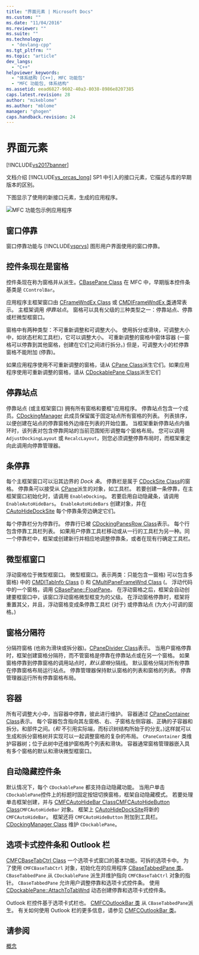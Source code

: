 ```yaml
---
title: "界面元素 | Microsoft Docs"
ms.custom: ""
ms.date: "11/04/2016"
ms.reviewer: ""
ms.suite: ""
ms.technology: 
  - "devlang-cpp"
ms.tgt_pltfrm: ""
ms.topic: "article"
dev_langs: 
  - "C++"
helpviewer_keywords: 
  - "体系结构 [C++], MFC 功能包"
  - "MFC 功能包, 体系结构"
ms.assetid: eead6827-9602-40a3-8038-8986e8207385
caps.latest.revision: 28
author: "mikeblome"
ms.author: "mblome"
manager: "ghogen"
caps.handback.revision: 24
---
```

# 界面元素
[!INCLUDE[vs2017banner](../assembler/inline/includes/vs2017banner.md)]

文档介绍 [!INCLUDE[vs_orcas_long](../atl/reference/includes/vs_orcas_long_md.md)] SP1 中引入的接口元素，它描述与库的早期版本的区别。  
  
 下图显示了使用的新接口元素，生成的应用程序。  
  
 ![MFC 功能包示例应用程序](../mfc/media/mfc_featurepack.png "MFC\_FeaturePack")  
  
## 窗口停靠  
 窗口停靠功能与 [!INCLUDE[vsprvs](../assembler/masm/includes/vsprvs_md.md)] 图形用户界面使用的窗口停靠。  
  
## 控件条现在是窗格  
 控件条现在称为窗格并从派生。[CBasePane Class](../mfc/reference/cbasepane-class.md) 在 MFC 中，早期版本控件条基类是 `CControlBar`。  
  
 应用程序主框架窗口由 [CFrameWndEx Class](../mfc/reference/cframewndex-class.md) 或 [CMDIFrameWndEx 类](../mfc/reference/cmdiframewndex-class.md)通常表示。  主框架调用 *停靠站点*。  窗格可以具有父级的三种类型之一：停靠站点、停靠或栏微型框窗口。  
  
 窗格中有两种类型：不可重新调整和可调整大小。  使用拆分或滑块，可调整大小中，如状态栏和工具栏\)，它可以调整大小。  可重新调整的窗格中窗体容器 \(一窗格可以停靠到其他窗格，创建在它们之间进行拆分。\)  但是，可调整大小的栏停靠窗格不能附加 \(停靠\)。  
  
 如果应用程序使用不可重新调整的窗格，请从 [CPane Class](../mfc/reference/cpane-class.md)派生它们。如果应用程序使用可重新调整的窗格，请从 [CDockablePane Class](../mfc/reference/cdockablepane-class.md)派生它们  
  
## 停靠站点  
 停靠站点 \(或主框架窗口\) 拥有所有窗格和要框"应用程序。  停靠站点包含一个成员。[CDockingManager](../mfc/reference/cdockingmanager-class.md) 此成员保留属于固定站点所有窗格的列表。  列表排序，以便创建在站点的停靠窗格外边缘在列表的开始位置。  当框架重新停靠站点内循环时，该列表对包含停靠网站的当前范围矩形调整每个窗格布局。  您可以调用 `AdjustDockingLayout` 或 `RecalcLayout`，则您必须调整停靠布局时，而框架重定向此调用向停靠管理器。  
  
## 条停靠  
 每个主框架窗口可以沿其边界的 *Dock 条*。  停靠栏是属于 [CDockSite Class](../mfc/reference/cdocksite-class.md)的窗格。  停靠条可以接受从 [CPane](../mfc/reference/cpane-class.md)派生的对象，如工具栏。  若要创建一条停靠，在主框架窗口初始化时，请调用 `EnableDocking`。  若要启用自动隐藏条，请调用 `EnableAutoHideBars`。  `EnableAutoHideBars` 创建对象，并在 [CAutoHideDockSite](../mfc/reference/cautohidedocksite-class.md) 每个停靠条旁边确定它们。  
  
 每个停靠栏分为停靠行。  停靠行已被 [CDockingPanesRow Class](../mfc/reference/cdockingpanesrow-class.md)表示。  每个行包含停靠工具栏列表。  如果用户停靠工具栏移动或从一行的工具栏为另一种。同一个停靠栏中，框架或创建新行并相应地调整停靠条，或者在现有行确定工具栏。  
  
## 微型框窗口  
 浮动窗格位于微型框窗口。  微型框窗口。表示两类：只能包含一窗格\) 可以包含多窗格\) 中的 [CMDITabInfo Class](../mfc/reference/cmditabinfo-class.md) \(\) 和 [CMultiPaneFrameWnd Class](../mfc/reference/cmultipaneframewnd-class.md) \(。  浮动代码中的一个窗格，调用 [CBasePane::FloatPane](../Topic/CBasePane::FloatPane.md)。  在浮动窗格之后，框架会自动创建要框窗口中，该窗口浮动窗格微型框变为的父级。  在浮动窗格停靠时，框架将重置其父，并且，浮动窗格变成条停靠工具栏 \(对于\) 或停靠站点 \(为大小可调的窗格。\)  
  
## 窗格分隔符  
 分隔符窗格 \(也称为滑块或拆分器\)。[CPaneDivider Class](../mfc/reference/cpanedivider-class.md)表示。  当用户窗格停靠时，框架创建窗格分隔符，而不管窗格是停靠在停靠站点或在另一个窗格。  如果窗格停靠到停靠窗格的调用站点时，*默认窗格*分隔线。  默认窗格分隔对所有停靠在停靠窗格布局运行站点。  停靠管理器保持默认窗格的列表和窗格的列表。  停靠管理器运行所有停靠窗格布局。  
  
## 容器  
 所有可调整大小中，当容器中停靠，彼此进行维护。  容器通过 [CPaneContainer Class](../mfc/reference/cpanecontainer-class.md)表示。  每个容器包含指向其左窗格、右、子窗格左侧容器、正确的子容器和拆分。和部件之间。\(*和* 不引用实际端，而标识树结构所始于的分支。\)这样就可以生成和拆分窗格树并实现可以一起调整窗格的复杂的布局。  `CPaneContainer` 类维护容器树；位于此树中还维护窗格两个列表和滑块。  容器通常窗格管理器嵌入具有多个窗格的默认和滑块微型框窗口。  
  
## 自动隐藏控件条  
 默认情况下，每个 `CDockablePane` 都支持自动隐藏功能。  当用户单击 `CDockablePane`控件上的标题时固定按钮切换窗格，框架自动隐藏模式。  若要处理单击框架创建，并与 [CMFCAutoHideBar Class](../mfc/reference/cmfcautohidebar-class.md)[CMFCAutoHideButton Class](../mfc/reference/cmfcautohidebutton-class.md)`CMFCAutoHideBar` 对象。  框架上 [CAutoHideDockSite](../mfc/reference/cautohidedocksite-class.md)将新的 `CMFCAutoHideBar`。  框架还将 `CMFCAutoHideButton` 附加到工具栏。  [CDockingManager Class](../mfc/reference/cdockingmanager-class.md) 维护 `CDockablePane`。  
  
## 选项卡式控件条和 Outlook 栏  
 [CMFCBaseTabCtrl Class](../mfc/reference/cmfcbasetabctrl-class.md) 一个选项卡式窗口的基本功能。可拆的选项卡中。  为了使用 `CMFCBaseTabCtrl` 对象，初始化在的应用程序 [CBaseTabbedPane 类](../mfc/reference/cbasetabbedpane-class.md)。  `CBaseTabbedPane` 从 `CDockablePane` 派生并维护指向 `CMFCBaseTabCtrl` 对象的指针。  `CBaseTabbedPane` 允许用户调整停靠和选项卡式控件条。  使用 [CDockablePane::AttachToTabWnd](../Topic/CDockablePane::AttachToTabWnd.md) 动态创建停靠和选项卡式控件条。  
  
 Outlook 栏控件基于选项卡式栏也。  [CMFCOutlookBar 类](../mfc/reference/cmfcoutlookbar-class.md) 从 `CBaseTabbedPane`派生。  有关如何使用 Outlook 栏的更多信息，请参见 [CMFCOutlookBar 类](../mfc/reference/cmfcoutlookbar-class.md)。  
  
## 请参阅  
 [概念](../mfc/mfc-concepts.md)